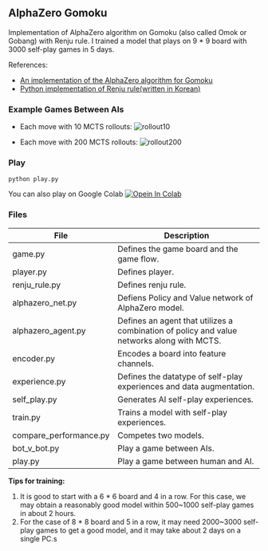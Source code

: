 ## AlphaZero Gomoku

Implementation of AlphaZero algorithm on Gomoku (also called Omok or Gobang) with Renju rule. I trained a model that plays on 9 * 9 board with 3000 self-play games in 5 days.

References:
- [An implementation of the AlphaZero algorithm for Gomoku](https://github.com/junxiaosong/AlphaZero_Gomoku)
- [Python implementation of Renju rule(written in Korean)](https://blog.naver.com/dnpc7848/221506783416)

### Example Games Between AIs
- Each move with 10 MCTS rollouts:
![rollout10](https://raw.githubusercontent.com/onetwothr1/GomokuAI/main/play_10rollout.gif)

- Each move with 200 MCTS rollouts:
![rollout200](https://raw.githubusercontent.com/onetwothr1/GomokuAI/main/play_200rollout.gif)

### Play
```
python play.py  
```

You can also play on Google Colab [![Opein In Colab]()]()

### Files
|File|Description|
|------|----|
|game.py|Defines the game board and the game flow.|
|player.py|Defines player.|
|renju_rule.py|Defines renju rule.|
|alphazero_net.py|Defiens Policy and Value network of AlphaZero model.|
|alphazero_agent.py|Defines an agent that utilizes a combination of policy and value networks along with MCTS.|
|encoder.py|Encodes a board into feature channels.|
|experience.py|Defines the datatype of self-play experiences and data augmentation.|
|self_play.py|Generates AI self-play experiences.|
|train.py|Trains a model with self-play experiences.|
|compare_performance.py|Competes two models.|
|bot_v_bot.py|Play a game between AIs.|
|play.py|Play a game between human and AI.|


**Tips for training:**
1. It is good to start with a 6 * 6 board and 4 in a row. For this case, we may obtain a reasonably good model within 500~1000 self-play games in about 2 hours.
2. For the case of 8 * 8 board and 5 in a row, it may need 2000~3000 self-play games to get a good model, and it may take about 2 days on a single PC.s
